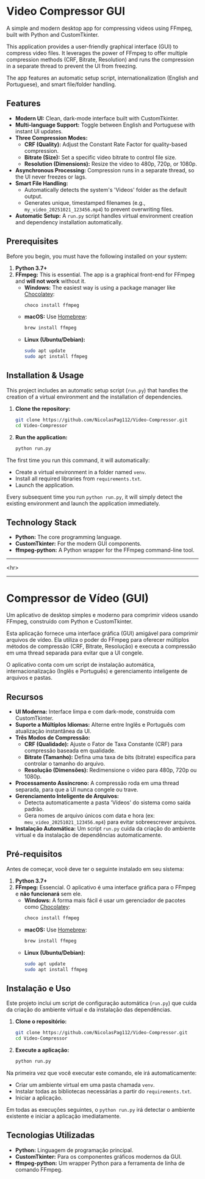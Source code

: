 # Video Compressor GUI

A simple and modern desktop app for compressing videos using FFmpeg, built with Python and CustomTkinter.

This application provides a user-friendly graphical interface (GUI) to compress video files. It leverages the power of FFmpeg to offer multiple compression methods (CRF, Bitrate, Resolution) and runs the compression in a separate thread to prevent the UI from freezing.

The app features an automatic setup script, internationalization (English and Portuguese), and smart file/folder handling.

## Features

  * **Modern UI:** Clean, dark-mode interface built with CustomTkinter.
  * **Multi-language Support:** Toggle between English and Portuguese with instant UI updates.
  * **Three Compression Modes:**
      * **CRF (Quality):** Adjust the Constant Rate Factor for quality-based compression.
      * **Bitrate (Size):** Set a specific video bitrate to control file size.
      * **Resolution (Dimensions):** Resize the video to 480p, 720p, or 1080p.
  * **Asynchronous Processing:** Compression runs in a separate thread, so the UI never freezes or lags.
  * **Smart File Handling:**
      * Automatically detects the system's 'Videos' folder as the default output.
      * Generates unique, timestamped filenames (e.g., `my_video_20251021_123456.mp4`) to prevent overwriting files.
  * **Automatic Setup:** A `run.py` script handles virtual environment creation and dependency installation automatically.

## Prerequisites

Before you begin, you must have the following installed on your system:

1.  **Python 3.7+**
2.  **FFmpeg:** This is essential. The app is a graphical front-end for FFmpeg and **will not work** without it.
      * **Windows:** The easiest way is using a package manager like [Chocolatey](https://chocolatey.org/):
        ```bash
        choco install ffmpeg
        ```
      * **macOS:** Use [Homebrew](https://brew.sh/):
        ```bash
        brew install ffmpeg
        ```
      * **Linux (Ubuntu/Debian):**
        ```bash
        sudo apt update
        sudo apt install ffmpeg
        ```

## Installation & Usage

This project includes an automatic setup script (`run.py`) that handles the creation of a virtual environment and the installation of dependencies.

1.  **Clone the repository:**

    ```bash
    git clone https://github.com/NicolasPag112/Video-Compressor.git
    cd Video-Compressor
    ```

2.  **Run the application:**

    ```bash
    python run.py
    ```

The first time you run this command, it will automatically:

  * Create a virtual environment in a folder named `venv`.
  * Install all required libraries from `requirements.txt`.
  * Launch the application.

Every subsequent time you run `python run.py`, it will simply detect the existing environment and launch the application immediately.

## Technology Stack

  * **Python:** The core programming language.
  * **CustomTkinter:** For the modern GUI components.
  * **ffmpeg-python:** A Python wrapper for the FFmpeg command-line tool.

-----

\<hr\>

-----

# Compressor de Vídeo (GUI)

Um aplicativo de desktop simples e moderno para comprimir vídeos usando FFmpeg, construído com Python e CustomTkinter.

Esta aplicação fornece uma interface gráfica (GUI) amigável para comprimir arquivos de vídeo. Ela utiliza o poder do FFmpeg para oferecer múltiplos métodos de compressão (CRF, Bitrate, Resolução) e executa a compressão em uma thread separada para evitar que a UI congele.

O aplicativo conta com um script de instalação automática, internacionalização (Inglês e Português) e gerenciamento inteligente de arquivos e pastas.

## Recursos

  * **UI Moderna:** Interface limpa e com dark-mode, construída com CustomTkinter.
  * **Suporte a Múltiplos Idiomas:** Alterne entre Inglês e Português com atualização instantânea da UI.
  * **Três Modos de Compressão:**
      * **CRF (Qualidade):** Ajuste o Fator de Taxa Constante (CRF) para compressão baseada em qualidade.
      * **Bitrate (Tamanho):** Defina uma taxa de bits (bitrate) específica para controlar o tamanho do arquivo.
      * **Resolução (Dimensões):** Redimensione o vídeo para 480p, 720p ou 1080p.
  * **Processamento Assíncrono:** A compressão roda em uma thread separada, para que a UI nunca congele ou trave.
  * **Gerenciamento Inteligente de Arquivos:**
      * Detecta automaticamente a pasta 'Vídeos' do sistema como saída padrão.
      * Gera nomes de arquivo únicos com data e hora (ex: `meu_video_20251021_123456.mp4`) para evitar sobreescrever arquivos.
  * **Instalação Automática:** Um script `run.py` cuida da criação do ambiente virtual e da instalação de dependências automaticamente.

## Pré-requisitos

Antes de começar, você deve ter o seguinte instalado em seu sistema:

1.  **Python 3.7+**
2.  **FFmpeg:** Essencial. O aplicativo é uma interface gráfica para o FFmpeg e **não funcionará** sem ele.
      * **Windows:** A forma mais fácil é usar um gerenciador de pacotes como [Chocolatey](https://chocolatey.org/):
        ```bash
        choco install ffmpeg
        ```
      * **macOS:** Use [Homebrew](https://brew.sh/):
        ```bash
        brew install ffmpeg
        ```
      * **Linux (Ubuntu/Debian):**
        ```bash
        sudo apt update
        sudo apt install ffmpeg
        ```

## Instalação e Uso

Este projeto inclui um script de configuração automática (`run.py`) que cuida da criação do ambiente virtual e da instalação das dependências.

1.  **Clone o repositório:**

    ```bash
    git clone https://github.com/NicolasPag112/Video-Compressor.git
    cd Video-Compressor
    ```

2.  **Execute a aplicação:**

    ```bash
    python run.py
    ```

Na primeira vez que você executar este comando, ele irá automaticamente:

  * Criar um ambiente virtual em uma pasta chamada `venv`.
  * Instalar todas as bibliotecas necessárias a partir do `requirements.txt`.
  * Iniciar a aplicação.

Em todas as execuções seguintes, o `python run.py` irá detectar o ambiente existente e iniciar a aplicação imediatamente.

## Tecnologias Utilizadas

  * **Python:** Linguagem de programação principal.
  * **CustomTkinter:** Para os componentes gráficos modernos da GUI.
  * **ffmpeg-python:** Um wrapper Python para a ferramenta de linha de comando FFmpeg.